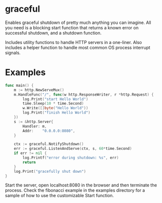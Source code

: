 # graceful
Enables graceful shutdown of pretty much anything you can imagine.
All you need is a blocking start function that returns a known error on successful shutdown, and a shutdown function.

Includes utility functions to handle HTTP servers in a one-liner.
Also includes a helper function to handle most common OS process interrupt signals.

# Examples
```go
func main() {
	m := http.NewServeMux()
	m.HandleFunc("/", func(w http.ResponseWriter, r *http.Request) {
		log.Print("start Hello World")
		time.Sleep(10 * time.Second)
		w.Write([]byte("Hello World"))
		log.Print("finish Hello World")
	})
	s := &http.Server{
		Handler: m,
		Addr:    "0.0.0.0:8080",
	}

	ctx := graceful.NotifyShutdown()
	err := graceful.ListenAndServe(ctx, s, 60*time.Second)
	if err != nil {
		log.Printf("error during shutdown: %s", err)
		return
	}
	log.Print("gracefully shut down")
}
```

Start the server, open localhost:8080 in the browser and then terminate the process.
Check the fibonacci example in the examples directory for a sample of how to use the customizable Start function.